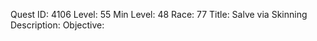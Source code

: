 Quest ID: 4106
Level: 55
Min Level: 48
Race: 77
Title: Salve via Skinning
Description: 
Objective: 
